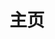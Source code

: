 ---
home: true
title: 主页
icon: home
heroImage: /logo.svg
bgImage: https://theme-hope-assets.vuejs.press/bg/6-light.svg
bgImageDark: https://theme-hope-assets.vuejs.press/bg/6-dark.svg
heroText: 天则指南
tagline: 一个关于「东方非想天则」的普通指南✨ 【本站交流群 745214751】 欢迎感兴趣想了解动态，想志愿帮助建设，或提建议意见的伙伴加入


actions:
  - text: 「查看指南」
    link: /guide/
    type: primary

  - text: 「资源下载」
    link: /guide/#网盘

features:

  - title: 游戏简介
    icon: circle-info
    details: 「东方非想天则」是东方Project官方游戏系列的第12.3作，也是发布在Windows平台上的（新作）第四个小数点作。
    link: /guide/
    
  - title: 非想天启
    icon: fab fa-markdown
    details: 使用「非想天启」便捷地更新和管理游戏插件，一键启动游戏、天则观、Swarm等...
    link: /guide/FXTQ/introduce.html

  - title: 游戏资源下载
    icon: rss
    details: 提供了数个网盘进行资源下载，同时欢迎各位加入非想天则的各个QQ群或社交平台~
    link: /guide/#资源下载指路

  - title: 常见问题指南
    icon: search
    details: 我们提供了「天则指南」进行问题解答（也就是本站），正在持续建设更新中~
    link: /guide/

  - title: 新手上路/游戏攻略
    icon: book
    details: 正在建设中~
    link: /guide/

  - title: 待补充
    icon: sitemap
    details: 正在建设中~
    link: /guide/

  - title: 游戏社区
    icon: comment-dots
    details: 「东方非想天则」拥有紧密的玩家群体和社区，氛围和谐，欢迎加入我们~
    link: /guide/#qq群

  - title: mod与工具介绍
    icon: ellipsis
    details: 游戏性MOD，或功能使用的插件及工具介绍
    link: /guide/mods

copyright: false
footer: MIT Licensed | Copyright © 2023 ChocoFleece
---